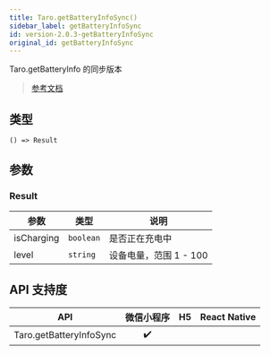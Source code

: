 ```yaml
---
title: Taro.getBatteryInfoSync()
sidebar_label: getBatteryInfoSync
id: version-2.0.3-getBatteryInfoSync
original_id: getBatteryInfoSync
---
```


Taro.getBatteryInfo 的同步版本

> [参考文档](https://developers.weixin.qq.com/miniprogram/dev/api/device/battery/wx.getBatteryInfoSync.html)

## 类型

```tsx
() => Result
```

## 参数

### Result

| 参数 | 类型 | 说明 |
| --- | --- | --- |
| isCharging | `boolean` | 是否正在充电中 |
| level | `string` | 设备电量，范围 1 - 100 |

## API 支持度

| API | 微信小程序 | H5 | React Native |
| :---: | :---: | :---: | :---: |
| Taro.getBatteryInfoSync | ✔️ |  |  |
